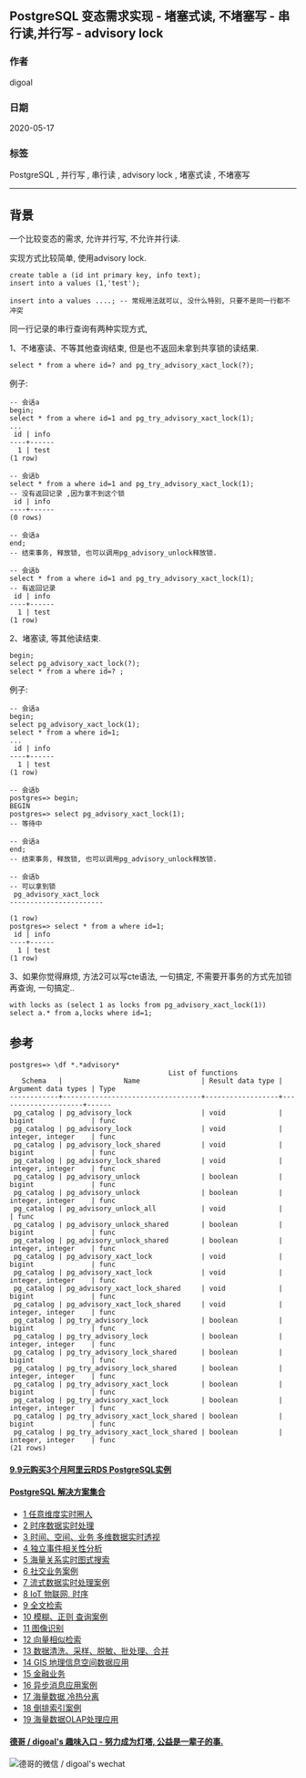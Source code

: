 ## PostgreSQL 变态需求实现 - 堵塞式读, 不堵塞写 - 串行读,并行写 - advisory lock   
  
### 作者  
digoal  
  
### 日期  
2020-05-17  
  
### 标签  
PostgreSQL , 并行写 , 串行读 , advisory lock , 堵塞式读 , 不堵塞写    
  
----  
  
## 背景  
一个比较变态的需求, 允许并行写, 不允许并行读.  
  
实现方式比较简单, 使用advisory lock.  
  
```  
create table a (id int primary key, info text);  
insert into a values (1,'test');  
```  
  
```  
insert into a values ....; -- 常规用法就可以, 没什么特别, 只要不是同一行都不冲突  
```  
  
同一行记录的串行查询有两种实现方式,   
  
1、不堵塞读、不等其他查询结束, 但是也不返回未拿到共享锁的读结果.   
  
```  
select * from a where id=? and pg_try_advisory_xact_lock(?);  
```  
  
例子:  
  
```  
-- 会话a  
begin;  
select * from a where id=1 and pg_try_advisory_xact_lock(1);  
...    
 id | info   
----+------  
  1 | test  
(1 row)  
```  
  
```  
-- 会话b  
select * from a where id=1 and pg_try_advisory_xact_lock(1);  
-- 没有返回记录 ,因为拿不到这个锁  
 id | info   
----+------  
(0 rows)  
```  
  
```  
-- 会话a  
end;  
-- 结束事务, 释放锁, 也可以调用pg_advisory_unlock释放锁.   
```  
  
```  
-- 会话b  
select * from a where id=1 and pg_try_advisory_xact_lock(1);  
-- 有返回记录  
 id | info   
----+------  
  1 | test  
(1 row)  
```  
  
2、堵塞读, 等其他读结束.   
  
```  
begin;  
select pg_advisory_xact_lock(?);  
select * from a where id=? ;  
```  
  
例子:  
  
```  
-- 会话a  
begin;  
select pg_advisory_xact_lock(1);  
select * from a where id=1;  
...    
 id | info   
----+------  
  1 | test  
(1 row)  
```  
  
```  
-- 会话b  
postgres=> begin;  
BEGIN  
postgres=> select pg_advisory_xact_lock(1);  
-- 等待中  
```  
  
```  
-- 会话a  
end;  
-- 结束事务, 释放锁, 也可以调用pg_advisory_unlock释放锁.   
```  
  
```  
-- 会话b  
-- 可以拿到锁  
 pg_advisory_xact_lock   
-----------------------  
   
(1 row)  
postgres=> select * from a where id=1;  
 id | info   
----+------  
  1 | test  
(1 row)  
```  
  
3、如果你觉得麻烦, 方法2可以写cte语法, 一句搞定, 不需要开事务的方式先加锁再查询, 一句搞定..     
  
```  
with locks as (select 1 as locks from pg_advisory_xact_lock(1))   
select a.* from a,locks where id=1;  
```  
  
## 参考  
  
```  
postgres=> \df *.*advisory*  
                                       List of functions  
   Schema   |               Name               | Result data type | Argument data types | Type   
------------+----------------------------------+------------------+---------------------+------  
 pg_catalog | pg_advisory_lock                 | void             | bigint              | func  
 pg_catalog | pg_advisory_lock                 | void             | integer, integer    | func  
 pg_catalog | pg_advisory_lock_shared          | void             | bigint              | func  
 pg_catalog | pg_advisory_lock_shared          | void             | integer, integer    | func  
 pg_catalog | pg_advisory_unlock               | boolean          | bigint              | func  
 pg_catalog | pg_advisory_unlock               | boolean          | integer, integer    | func  
 pg_catalog | pg_advisory_unlock_all           | void             |                     | func  
 pg_catalog | pg_advisory_unlock_shared        | boolean          | bigint              | func  
 pg_catalog | pg_advisory_unlock_shared        | boolean          | integer, integer    | func  
 pg_catalog | pg_advisory_xact_lock            | void             | bigint              | func  
 pg_catalog | pg_advisory_xact_lock            | void             | integer, integer    | func  
 pg_catalog | pg_advisory_xact_lock_shared     | void             | bigint              | func  
 pg_catalog | pg_advisory_xact_lock_shared     | void             | integer, integer    | func  
 pg_catalog | pg_try_advisory_lock             | boolean          | bigint              | func  
 pg_catalog | pg_try_advisory_lock             | boolean          | integer, integer    | func  
 pg_catalog | pg_try_advisory_lock_shared      | boolean          | bigint              | func  
 pg_catalog | pg_try_advisory_lock_shared      | boolean          | integer, integer    | func  
 pg_catalog | pg_try_advisory_xact_lock        | boolean          | bigint              | func  
 pg_catalog | pg_try_advisory_xact_lock        | boolean          | integer, integer    | func  
 pg_catalog | pg_try_advisory_xact_lock_shared | boolean          | bigint              | func  
 pg_catalog | pg_try_advisory_xact_lock_shared | boolean          | integer, integer    | func  
(21 rows)  
```  
    
  
  
  
  
  
  
  
  
  
  
  
  
  
  
  
  
  
  
  
  
  
  
  
  
  
  
  
  
  
  
  
  
  
  
  
#### [9.9元购买3个月阿里云RDS PostgreSQL实例](https://www.aliyun.com/database/postgresqlactivity "57258f76c37864c6e6d23383d05714ea")
  
  
#### [PostgreSQL 解决方案集合](https://yq.aliyun.com/topic/118 "40cff096e9ed7122c512b35d8561d9c8")
- [1 任意维度实时圈人](https://yq.aliyun.com/topic/118 "40cff096e9ed7122c512b35d8561d9c8")
- [2 时序数据实时处理](https://yq.aliyun.com/topic/118 "40cff096e9ed7122c512b35d8561d9c8")
- [3 时间、空间、业务 多维数据实时透视](https://yq.aliyun.com/topic/118 "40cff096e9ed7122c512b35d8561d9c8")
- [4 独立事件相关性分析](https://yq.aliyun.com/topic/118 "40cff096e9ed7122c512b35d8561d9c8")
- [5 海量关系实时图式搜索](https://yq.aliyun.com/topic/118 "40cff096e9ed7122c512b35d8561d9c8")
- [6 社交业务案例](https://yq.aliyun.com/topic/118 "40cff096e9ed7122c512b35d8561d9c8")
- [7 流式数据实时处理案例](https://yq.aliyun.com/topic/118 "40cff096e9ed7122c512b35d8561d9c8")
- [8 IoT 物联网, 时序](https://yq.aliyun.com/topic/118 "40cff096e9ed7122c512b35d8561d9c8")
- [9 全文检索](https://yq.aliyun.com/topic/118 "40cff096e9ed7122c512b35d8561d9c8")
- [10 模糊、正则 查询案例](https://yq.aliyun.com/topic/118 "40cff096e9ed7122c512b35d8561d9c8")
- [11 图像识别](https://yq.aliyun.com/topic/118 "40cff096e9ed7122c512b35d8561d9c8")
- [12 向量相似检索](https://yq.aliyun.com/topic/118 "40cff096e9ed7122c512b35d8561d9c8")
- [13 数据清洗、采样、脱敏、批处理、合并](https://yq.aliyun.com/topic/118 "40cff096e9ed7122c512b35d8561d9c8")
- [14 GIS 地理信息空间数据应用](https://yq.aliyun.com/topic/118 "40cff096e9ed7122c512b35d8561d9c8")
- [15 金融业务](https://yq.aliyun.com/topic/118 "40cff096e9ed7122c512b35d8561d9c8")
- [16 异步消息应用案例](https://yq.aliyun.com/topic/118 "40cff096e9ed7122c512b35d8561d9c8")
- [17 海量数据 冷热分离](https://yq.aliyun.com/topic/118 "40cff096e9ed7122c512b35d8561d9c8")
- [18 倒排索引案例](https://yq.aliyun.com/topic/118 "40cff096e9ed7122c512b35d8561d9c8")
- [19 海量数据OLAP处理应用](https://yq.aliyun.com/topic/118 "40cff096e9ed7122c512b35d8561d9c8")
  
  
#### [德哥 / digoal's 趣味入口 - 努力成为灯塔, 公益是一辈子的事.](https://github.com/digoal/blog/blob/master/README.md "22709685feb7cab07d30f30387f0a9ae")
  
  
![德哥的微信 / digoal's wechat](../pic/digoal_weixin.jpg "f7ad92eeba24523fd47a6e1a0e691b59")
  
